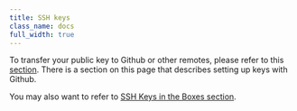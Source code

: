 ```yaml
---
title: SSH keys
class_name: docs
full_width: true
---
```


To transfer your public key to Github or other remotes, please refer to this [section](/docs/ide/customization/account-settings/public-key). There is a section on this page that describes setting up keys with Github.

You may also want to refer to [SSH Keys in the Boxes section](/docs/boxes/sshkeys/ssh).



